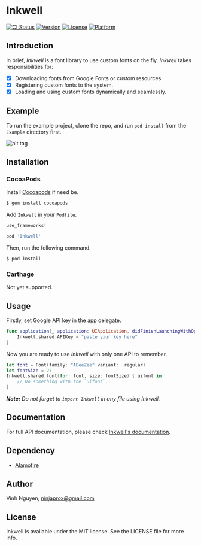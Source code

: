 # Inkwell

[![CI Status](http://img.shields.io/travis/ninjaprox/Inkwell.svg?style=flat)](https://travis-ci.org/ninjaprox/Inkwell)
[![Version](https://img.shields.io/cocoapods/v/Inkwell.svg?style=flat)](http://cocoapods.org/pods/Inkwell)
[![License](https://img.shields.io/cocoapods/l/Inkwell.svg?style=flat)](http://cocoapods.org/pods/Inkwell)
[![Platform](https://img.shields.io/cocoapods/p/Inkwell.svg?style=flat)](http://cocoapods.org/pods/Inkwell)

## Introduction

In brief, _Inkwell_ is a font library to use custom fonts on the fly. _Inkwell_ takes responsibilities for:
- [x] Downloading fonts from Google Fonts or custom resources.
- [x] Registering custom fonts to the system.
- [x] Loading and using custom fonts dynamically and seamlessly.

## Example

To run the example project, clone the repo, and run `pod install` from the `Example` directory first.

![alt tag](https://raw.githubusercontent.com/ninjaprox/Inkwell/master/Demo.gif)

## Installation

### CocoaPods

Install [Cocoapods](https://cocoapods.org) if need be.

```bash
$ gem install cocoapods
```

Add `Inkwell` in your `Podfile`.

```ruby
use_frameworks!

pod 'Inkwell'
```

Then, run the following command.

```bash
$ pod install
```
### Carthage

Not yet supported.

## Usage

Firstly, set Google API key in the app delegate.

```swift
func application(_ application: UIApplication, didFinishLaunchingWithOptions launchOptions: [UIApplicationLaunchOptionsKey: Any]?) -> Bool {
    Inkwell.shared.APIKey = "paste your key here"
}
```

Now you are ready to use _Inkwell_ with only one API to remember.

```swift
let font = Font(family: "ABeeZee" variant: .regular)
let fontSize = 27
Inkwell.shared.font(for: font, size: fontSize) { uifont in
    // Do something with the `uifont`.
}
```

_**Note:** Do not forget to `import Inkwell` in any file using Inkwell._

## Documentation

For full API documentation, please check [Inkwell's documentation](http://cocoadocs.org/docsets/Inkwell).

## Dependency

- [Alamofire](https://github.com/Alamofire/Alamofire)

## Author

Vinh Nguyen, ninjaprox@gmail.com

## License

Inkwell is available under the MIT license. See the LICENSE file for more info.